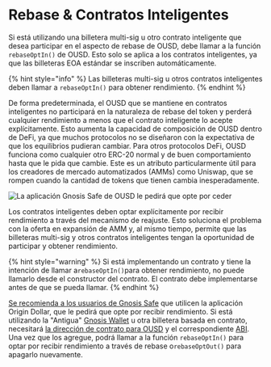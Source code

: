 # Rebase & Contratos Inteligentes

Si está utilizando una billetera multi-sig u otro contrato inteligente que desea participar en el aspecto de rebase de OUSD, debe llamar a la función `rebaseOptIn()` de OUSD. Esto solo se aplica a los contratos inteligentes, ya que las billeteras EOA estándar se inscriben automáticamente.

{% hint style="info" %}
Las billeteras multi-sig u otros contratos inteligentes deben llamar a `rebaseOptIn()` para obtener rendimiento.
{% endhint %}

De forma predeterminada, el OUSD que se mantiene en contratos inteligentes no participará en la naturaleza de rebase del token y perderá cualquier rendimiento a menos que el contrato inteligente lo acepte explícitamente. Esto aumenta la capacidad de composición de OUSD dentro de DeFi, ya que muchos protocolos no se diseñaron con la expectativa de que los equilibrios pudieran cambiar. Para otros protocolos DeFi, OUSD funciona como cualquier otro ERC-20 normal y de buen comportamiento hasta que le pida que cambie. Este es un atributo particularmente útil para los creadores de mercado automatizados \(AMMs\) como Uniswap, que se rompen cuando la cantidad de tokens que tienen cambia inesperadamente.

![La aplicación Gnosis Safe de OUSD le pedirá que opte por ceder](../../.gitbook/assets/ousd-app-in-gnosis-safe.png)

Los contratos inteligentes deben optar explícitamente por recibir rendimiento a través del mecanismo de reajuste. Esto soluciona el problema con la oferta en expansión de AMM y, al mismo tiempo, permite que las billeteras multi-sig y otros contratos inteligentes tengan la oportunidad de participar y obtener rendimiento.

{% hint style="warning" %}
Si está implementando un contrato y tiene la intención de llamar a`rebaseOptIn()`para obtener rendimiento, no puede llamarlo desde el constructor del contrato. El contrato debe implementarse antes de que se pueda llamar.
{% endhint %}

[Se recomienda a los usuarios de Gnosis Safe](https://gnosis-safe.io/) que utilicen la aplicación Origin Dollar, que le pedirá que opte por recibir rendimiento. Si está utilizando la "Antigua" [Gnosis Wallet](https://github.com/gnosis/MultiSigWallet) u otra billetera basada en contrato, necesitará [la dirección de contrato para OUSD](../../smart-contracts/registry.md) y el correspondiente [ABI](https://api.etherscan.io/api?module=contract&action=getabi&address=0x1ae95dd4eeae7ed03da79856c2d44ffa3318f805). Una vez que los agregue, podrá llamar a la función `rebaseOptIn()` para optar por recibir rendimiento a través de rebase o`rebaseOptOut()` para apagarlo nuevamente.





